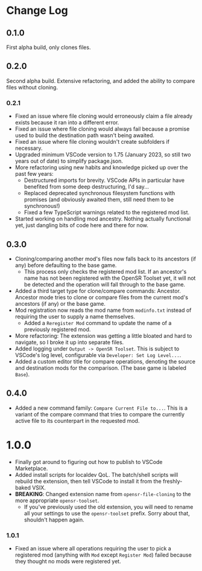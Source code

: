 # Change Log

## 0.1.0

First alpha build, only clones files.

## 0.2.0

Second alpha build. Extensive refactoring, and added the ability to compare files without cloning.

### 0.2.1

- Fixed an issue where file cloning would erroneously claim a file already exists because it ran into a different error.
- Fixed an issue where file cloning would always fail because a promise used to build the destination path wasn't being awaited.
- Fixed an issue where file cloning wouldn't create subfolders if necessary.
- Upgraded minimum VSCode version to 1.75 (January 2023, so still two years out of date) to simplify package.json.
- More refactoring using new habits and knowledge picked up over the past few years:
    - Destructured imports for brevity. VSCode APIs in particular have benefited from some deep destructuring, I'd say...
    - Replaced deprecated synchronous filesystem functions with promises (and obviously awaited them, still need them to be synchronous!)
    - Fixed a few TypeScript warnings related to the registered mod list.
- Started working on handling mod ancestry. Nothing actually functional yet, just dangling bits of code here and there for now.

## 0.3.0

- Cloning/comparing another mod's files now falls back to its ancestors (if any) before defaulting to the base game.
    - This process only checks the registered mod list. If an ancestor's name has not been registered with the OpenSR Toolset yet, it will not be detected and the operation will fall through to the base game.
- Added a third target type for clone/compare commands: Ancestor. Ancestor mode tries to clone or compare files from the current mod's ancestors (if any) or the base game.
- Mod registration now reads the mod name from `modinfo.txt` instead of requiring the user to supply a name themselves.
    - Added a `Reregister Mod` command to update the name of a previously registered mod.
- More refactoring: The extension was getting a little bloated and hard to navigate, so I broke it up into separate files.
- Added logging under `Output -> OpenSR Toolset`. This is subject to VSCode's log level, configurable via `Developer: Set Log Level...`.
- Added a custom editor title for compare operations, denoting the source and destination mods for the comparison. (The base game is labeled `Base`).

## 0.4.0

- Added a new command family: `Compare Current File to...`. This is a variant of the compare command that tries to compare the currently active file to its counterpart in the requested mod.

# 1.0.0

- Finally got around to figuring out how to publish to VSCode Marketplace.
- Added install scripts for localdev QoL. The batch/shell scripts will rebuild the extension, then tell VSCode to install it from the freshly-baked VSIX.
- **BREAKING**: Changed extension name from `opensr-file-cloning` to the more appropriate `opensr-toolset`.
    - If you've previously used the old extension, you will need to rename all your settings to use the `opensr-toolset` prefix. Sorry about that, shouldn't happen again.

### 1.0.1

- Fixed an issue where all operations requiring the user to pick a registered mod (anything with `Mod` except `Register Mod`) failed because they thought no mods were registered yet.